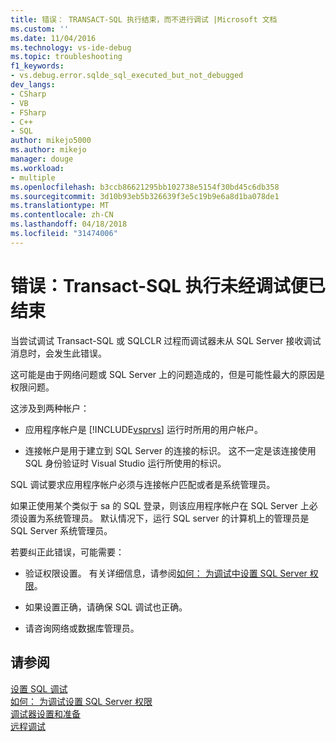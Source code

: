 ```yaml
---
title: 错误： TRANSACT-SQL 执行结束，而不进行调试 |Microsoft 文档
ms.custom: ''
ms.date: 11/04/2016
ms.technology: vs-ide-debug
ms.topic: troubleshooting
f1_keywords:
- vs.debug.error.sqlde_sql_executed_but_not_debugged
dev_langs:
- CSharp
- VB
- FSharp
- C++
- SQL
author: mikejo5000
ms.author: mikejo
manager: douge
ms.workload:
- multiple
ms.openlocfilehash: b3ccb86621295bb102738e5154f30bd45c6db358
ms.sourcegitcommit: 3d10b93eb5b326639f3e5c19b9e6a8d1ba078de1
ms.translationtype: MT
ms.contentlocale: zh-CN
ms.lasthandoff: 04/18/2018
ms.locfileid: "31474006"
---
```

# <a name="error-transact-sql-execution-ended-without-debugging"></a>错误：Transact-SQL 执行未经调试便已结束
当尝试调试 Transact-SQL 或 SQLCLR 过程而调试器未从 SQL Server 接收调试消息时，会发生此错误。  
  
 这可能是由于网络问题或 SQL Server 上的问题造成的，但是可能性最大的原因是权限问题。  
  
 这涉及到两种帐户：  
  
-   应用程序帐户是 [!INCLUDE[vsprvs](../code-quality/includes/vsprvs_md.md)] 运行时所用的用户帐户。  
  
-   连接帐户是用于建立到 SQL Server 的连接的标识。 这不一定是该连接使用 SQL 身份验证时 Visual Studio 运行所使用的标识。  
  
 SQL 调试要求应用程序帐户必须与连接帐户匹配或者是系统管理员。  
  
 如果正使用某个类似于 sa 的 SQL 登录，则该应用程序帐户在 SQL Server 上必须设置为系统管理员。 默认情况下，运行 SQL server 的计算机上的管理员是 SQL Server 系统管理员。  
  
 若要纠正此错误，可能需要：  
  
-   验证权限设置。 有关详细信息，请参阅[如何： 为调试中设置 SQL Server 权限](http://msdn.microsoft.com/en-us/84e088d0-0409-41d4-841b-f5d4b0fda414)。  
  
-   如果设置正确，请确保 SQL 调试也正确。  
  
-   请咨询网络或数据库管理员。  
  
## <a name="see-also"></a>请参阅  
 [设置 SQL 调试](http://msdn.microsoft.com/en-us/3db09e68-edcc-42de-9c22-4e97cfd55ab3)   
 [如何： 为调试设置 SQL Server 权限](http://msdn.microsoft.com/en-us/84e088d0-0409-41d4-841b-f5d4b0fda414)   
 [调试器设置和准备](../debugger/debugger-settings-and-preparation.md)   
 [远程调试](../debugger/remote-debugging.md)